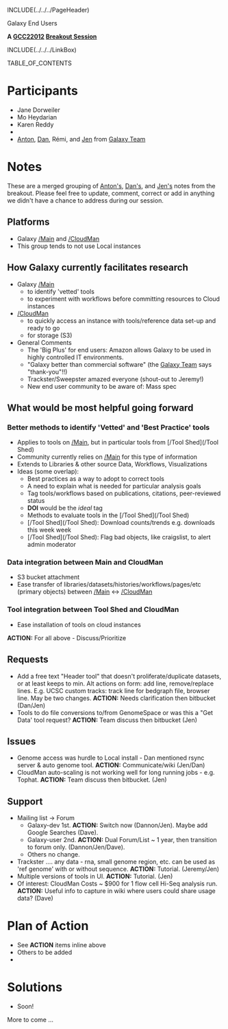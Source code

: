 INCLUDE(../../../PageHeader)

<div class="title">Galaxy End Users</div>

**A [GCC22012](/Events/GCC2012) [Breakout Session](/Events/GCC2012/Program/Breakouts)**

INCLUDE(../../../LinkBox)
<div class='right'>TABLE_OF_CONTENTS</div>

# Participants

* Jane Dorweiler
* Mo Heydarian
* Karen Reddy
 * 
* [Anton](/anton), [Dan](/Dan), Rémi, and [Jen](/JenniferJackson) from [Galaxy Team](/GalaxyTeam)

# Notes

These are a merged grouping of [Anton's](/anton), [Dan's](/Dan), and [Jen's](/JenniferJackson) notes from the breakout.  Please feel free to update, comment, correct or add in anything we didn't have a chance to address during our session.


## Platforms

* Galaxy [/Main](/Main) and [/CloudMan](/CloudMan)
* This group tends to not use Local instances

## How Galaxy currently facilitates research

* Galaxy [/Main](/Main)
  * to identify 'vetted' tools
  * to experiment with workflows before committing resources to Cloud instances
* [/CloudMan](/CloudMan)
  * to quickly access an instance with tools/reference data set-up and ready to go
  * for storage (S3)
* General Comments
  * The 'Big Plus' for end users: Amazon allows Galaxy to be used in highly controlled IT environments. 
  * "Galaxy better than commercial software" (the [Galaxy Team](/GalaxyTeam) says "thank-you"!!)
  * Trackster/Sweepster amazed everyone (shout-out to Jeremy!)
  * New end user community to be aware of: Mass spec

## What would be most helpful going forward

### Better methods to identify 'Vetted' and 'Best Practice' tools
* Applies to tools on [/Main](/Main), but in particular tools from [/Tool Shed](/Tool Shed)
* Community currently relies on [/Main](/Main) for this type of information
* Extends to Libraries & other source Data, Workflows, Visualizations
* Ideas (some overlap):
  * Best practices as a way to adopt to correct tools
  * A need to explain what is needed for particular analysis goals
  * Tag tools/workflows based on publications, citations, peer-reviewed status
  * **DOI** would be the *ideal* tag
  * Methods to evaluate tools in the [/Tool Shed](/Tool Shed)
  * [/Tool Shed](/Tool Shed): Download counts/trends e.g. downloads this week week
  * [/Tool Shed](/Tool Shed): Flag bad objects, like craigslist, to alert admin moderator

### Data integration between Main and CloudMan
* S3 bucket attachment
* Ease transfer of libraries/datasets/histories/workflows/pages/etc (primary objects) between [/Main](/Main) &harr; [/CloudMan](/CloudMan)

### Tool integration between Tool Shed and CloudMan
* Ease installation of tools on cloud instances

**ACTION:** For all above - Discuss/Prioritize

## Requests
* Add a free text "Header tool" that doesn't proliferate/duplicate datasets, or at least keeps to min. Alt actions on form: add line, remove/replace lines. E.g. UCSC custom tracks: track line for bedgraph file, browser line. May be two changes. **ACTION:** Needs clarification then bitbucket (Dan/Jen)
* Tools to do file conversions to/from GenomeSpace or was this a "Get Data' tool request? **ACTION:** Team discuss then bitbucket (Jen)

## Issues
* Genome access was hurdle to Local install - Dan mentioned rsync server & auto genome tool. **ACTION:** Communicate/wiki (Jen/Dan)
* CloudMan auto-scaling is not working well for long running jobs - e.g. Tophat. **ACTION:** Team discuss then bitbucket. (Jen)


## Support
* Mailing list &rarr; Forum
  * Galaxy-dev 1st. **ACTION:** Switch now (Dannon/Jen). Maybe add Google Searches (Dave).
  * Galaxy-user 2nd. **ACTION:** Dual Forum/List ~ 1 year, then transition to forum only. (Dannon/Jen/Dave).
  * Others no change.
* Trackster .... any data - rna, small genome region, etc. can be used as 'ref genome' with or without sequence. **ACTION:** Tutorial. (Jeremy/Jen)
* Multiple versions of tools in UI. **ACTION:** Tutorial. (Jen)
* Of interest: CloudMan Costs ~ $900 for 1 flow cell Hi-Seq analysis run. **ACTION:** Useful info to capture in wiki where users could share usage data? (Dave)


# Plan of Action
* See **ACTION** items inline above
* Others to be added
 * 

# Solutions
* Soon!
 

More to come ...
